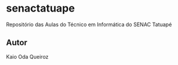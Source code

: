 # senactatuape
Repositório das Aulas do Técnico em Informática do SENAC Tatuapé
## Autor
Kaio Oda Queiroz

